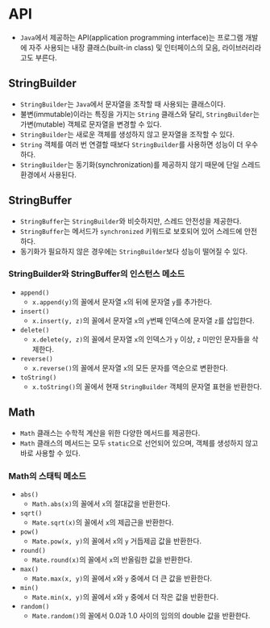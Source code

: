 # API

- `Java`에서 제공하는 API(application programming interface)는 프로그램 개발에 자주 사용되는 내장 클래스(built-in class) 및 인터페이스의 모음, 라이브러리라고도 부른다.

## StringBuilder

- `StringBuilder`는 `Java`에서 문자열을 조작할 때 사용되는 클래스이다.
- 불변(immutable)이라는 특징을 가지는 `String` 클래스와 달리,  `StringBuilder`는 가변(mutable) 객체로 문자열을 변경할 수 있다.
- `StringBuilder`는 새로운 객체를 생성하지 않고 문자열을 조작할 수 있다.
- `String` 객체를 여러 번 연결할 때보다 `StringBuilder`를 사용하면 성능이 더 우수하다.
- `StringBuilder`는 동기화(synchronization)를 제공하지 않기 때문에 단일 스레드 환경에서 사용된다.

## StringBuffer

- `StringBuffer`는 `StringBuilder`와 비슷하지만, 스레드 안전성을 제공한다.
- `StringBuffer`는 메서드가 `synchronized` 키워드로 보호되어 있어 스레드에 안전하다.
- 동기화가 필요하지 않은 경우에는 `StringBuilder`보다 성능이 떨어질 수 있다.

### StringBuilder와 StringBuffer의 인스턴스 메소드

- `append()`
  - `x.append(y)`의 꼴에서 문자열 `x`의 뒤에 문자열 `y`를 추가한다.
- `insert()`
  - `x.insert(y, z)`의 꼴에서 문자열 `x`의 `y`번째 인덱스에 문자열 `z`를 삽입한다.
- `delete()`
  - `x.delete(y, z)`의 꼴에서 문자열 `x`의 인덱스가 `y` 이상, `z` 미만인 문자들을 삭제한다.
- `reverse()`
  - `x.reverse()`의 꼴에서 문자열 `x`의 모든 문자를 역순으로 변환한다.
- `toString()`
  - `x.toString()`의 꼴에서 현재 `StringBuilder` 객체의 문자열 표현을 반환한다.

## Math

- `Math` 클래스는 수학적 계산을 위한 다양한 메서드를 제공한다.
- `Math` 클래스의 메서드는 모두 `static`으로 선언되어 있으며, 객체를 생성하지 않고 바로 사용할 수 있다.

### Math의 스태틱 메소드

- `abs()`
  - `Math.abs(x)`의 꼴에서 `x`의 절대값을 반환한다.
- `sqrt()`
  - `Mate.sqrt(x)`의 꼴에서 `x`의 제곱근을 반환한다.
- `pow()`
  - `Mate.pow(x, y)`의 꼴에서 `x`의 `y` 거듭제곱 값을 반환한다.
- `round()`
  - `Mate.round(x)`의 꼴에서 `x`의 반올림한 값을 반환한다.
- `max()`
  - `Mate.max(x, y)`의 꼴에서 `x`와 `y` 중에서 더 큰 값을 반환한다.
- `min()`
  - `Mate.min(x, y)`의 꼴에서 `x`와 `y` 중에서 더 작은 값을 반환한다.
- `random()`
  - `Mate.random()`의 꼴에서 0.0과 1.0 사이의 임의의 double 값을 반환한다.
